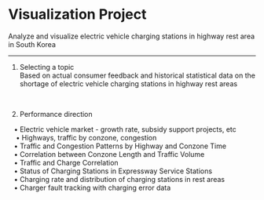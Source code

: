 # Visualization Project


Analyze and visualize electric vehicle charging stations in highway rest area in South Korea<br> 

<hr>

1. Selecting a topic<br>
Based on actual consumer feedback and historical statistical data on the shortage of electric vehicle charging stations in highway rest areas<br>


<br>

2. Performance direction<br>

 &nbsp;&nbsp;&nbsp;• Electric vehicle market - growth rate, subsidy support projects, etc <br>
 &nbsp;&nbsp;&nbsp; • Highways, traffic by conzone, congestion<br>
 &nbsp;&nbsp;&nbsp;• Traffic and Congestion Patterns by Highway and Conzone Time<br>
 &nbsp;&nbsp;&nbsp;• Correlation between Conzone Length and Traffic Volume<br>
 &nbsp;&nbsp;&nbsp;• Traffic and Charge Correlation<br>
 &nbsp;&nbsp;&nbsp;• Status of Charging Stations in Expressway Service Stations<br>
 &nbsp;&nbsp;&nbsp;• Charging rate and distribution of charging stations in rest areas<br>
 &nbsp;&nbsp;&nbsp;• Charger fault tracking with charging error data<br>


